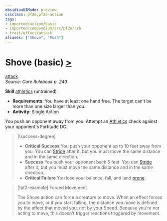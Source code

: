 ```yaml
---
obsidianUIMode: preview
cssclass: pf2e,pf2e-action
tags:
- imported/action/basic
- imported/compendium/src/pf2e/crb
- trait/effect/attack
aliases: ["Shove", "Push"]
---
```

# Shove (basic) [>](chapter-9-playing-the-game.md#Actions "Single Action")
[attack](attack.md)  
*Source: Core Rulebook p. 243*  

**Skill** [athletics](../../compendium/skills.md#Athletics) (untrained)
- **Requirements**: You have at least one hand free. The target can't be more than one size larger than you.
- **Activity**: Single Action

You push an opponent away from you. Attempt an [Athletics](../../compendium/skills.md#Athletics) check against your opponent's Fortitude DC.

> [!success-degree] 
> - **Critical Success** You push your opponent up to 10 feet away from you. You can [Stride](stride.md) after it, but you must move the same distance and in the same direction.
> - **Success** You push your opponent back 5 feet. You can [Stride](stride.md) after it, but you must move the same distance and in the same direction.
> - **Critical Failure** You lose your balance, fall, and land [prone](conditions.md#Prone).

> [!pf2-example] Forced Movement
> 
> The Shove action can force a creature to move. When an effect forces you to move, or if you start falling, the distance you move is defined by the effect that moved you, not by your Speed. Because you're not acting to move, this doesn't trigger reactions triggered by movement.
